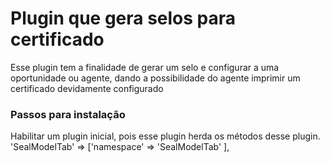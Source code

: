 # Plugin que gera selos para certificado
Esse plugin tem a finalidade de gerar um selo e configurar a uma oportunidade ou agente, dando a possibilidade do agente imprimir um certificado devidamente configurado

### Passos para instalação

Habilitar um plugin inicial, pois esse plugin herda os métodos desse plugin.
'SealModelTab' => ['namespace' => 'SealModelTab' ],

